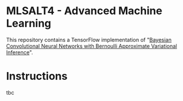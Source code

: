 # MLSALT4 - Advanced Machine Learning
This repository contains a TensorFlow implementation of "[Bayesian Convolutional Neural Networks with Bernoulli Approximate Variational Inference](https://arxiv.org/abs/1506.02158)".

# Instructions
tbc
